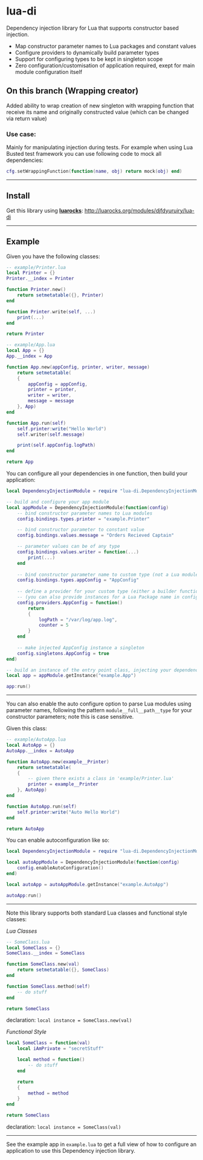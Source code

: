 # lua-di
Dependency injection library for Lua that supports constructor based injection.

- Map constructor parameter names to Lua packages and constant values
- Configure providers to dynamically build parameter types
- Support for configuring types to be kept in singleton scope
- Zero configuration/customisation of application required, exept for main module configuration itself

## On this branch (Wrapping creator)

Added ability to wrap creation of new singleton with
wrapping function that receive its name and originally constructed value
(which can be changed via return value)

### Use case:

Mainly for manipulating injection during tests.
For example when using Lua Busted test framework
you can use following code to mock all dependencies:

```lua
cfg.setWrappingFunction(function(name, obj) return mock(obj) end)
```

----

## Install

Get this library using **[luarocks](https://github.com/luarocks/luarocks/wiki/Download)**: http://luarocks.org/modules/djfdyuruiry/lua-di

----

## Example

Given you have the following classes:

```lua
-- example/Printer.lua
local Printer = {}
Printer.__index = Printer

function Printer.new()
    return setmetatable({}, Printer)
end

function Printer.write(self, ...)
    print(...)
end

return Printer
```

```lua
-- example/App.lua
local App = {}
App.__index = App

function App.new(appConfig, printer, writer, message)
    return setmetatable(
    {
        appConfig = appConfig,
        printer = printer,
        writer = writer,
        message = message
    }, App)
end

function App.run(self)
    self.printer:write("Hello World")
    self.writer(self.message)

    print(self.appConfig.logPath)
end

return App
```

You can configure all your dependencies in one function, then build your application:

```lua
local DependencyInjectionModule = require "lua-di.DependencyInjectionModule"

-- build and configure your app module
local appModule = DependencyInjectionModule(function(config)
    -- bind constructor parameter names to Lua modules
    config.bindings.types.printer = "example.Printer"

    -- bind constructor parameter to constant value
    config.bindings.values.message = "Orders Recieved Captain"

    -- parameter values can be of any type
    config.bindings.values.writer = function(...)
        print(...)
    end
  
    -- bind constructor parameter name to custom type (not a Lua module)
    config.bindings.types.appConfig = "AppConfig"
  
    -- define a provider for your custom type (either a builder function or a constant)
    -- (you can also provide instances for a Lua Package name in config.providers if you wish)
    config.providers.AppConfig = function()
        return
        {
            logPath = "/var/log/app.log",
            counter = 5
        }
    end
    
    -- make injected AppConfig instance a singleton
    config.singletons.AppConfig = true
end)

-- build an instance of the entry point class, injecting your dependencies
local app = appModule.getInstance("example.App")

app:run()
```

---

You can also enable the auto configure option to parse Lua modules using parameter names, following the pattern `module__full__path__type` for your constructor parameters; note this is case sensitive.

Given this class:

```lua
-- example/AutoApp.lua
local AutoApp = {}
AutoApp.__index = AutoApp

function AutoApp.new(example__Printer)
    return setmetatable(
    {
        -- given there exists a class in 'example/Printer.lua'
        printer = example__Printer
    }, AutoApp)
end

function AutoApp.run(self)
    self.printer:write("Auto Hello World")
end

return AutoApp

```

You can enable autoconfiguration like so:

```lua
local DependencyInjectionModule = require "lua-di.DependencyInjectionModule"

local autoAppModule = DependencyInjectionModule(function(config)
    config.enableAutoConfiguration()
end)

local autoApp = autoAppModule.getInstance("example.AutoApp")

autoApp:run()
```

---

Note this library supports both standard Lua classes and functional style classes:

*Lua Classes*

```lua
-- SomeClass.lua
local SomeClass = {}
SomeClass.__index = SomeClass

function SomeClass.new(val)
    return setmetatable({}, SomeClass)
end

function SomeClass.method(self)
    -- do stuff
end

return SomeClass
```

declaration: `local instance = SomeClass.new(val)`

*Functional Style*
```lua
local SomeClass = function(val)
    local iAmPrivate = "secretStuff"

    local method = function()
        -- do stuff
    end

    return 
    {
        method = method
    }
end

return SomeClass
```

declaration: `local instance = SomeClass(val)`

----

See the example app in `example.lua` to get a full view of how to configure an application to use this Dependency injection library.
